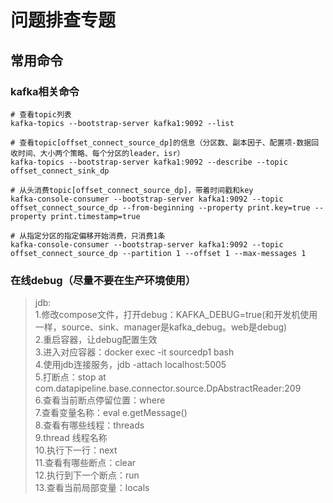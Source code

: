 # 问题排查专题

## 常用命令

### kafka相关命令
``` 
# 查看topic列表
kafka-topics --bootstrap-server kafka1:9092 --list

# 查看topic[offset_connect_source_dp]的信息（分区数、副本因子、配置项-数据回收时间、大小两个策略、每个分区的leader、isr）
kafka-topics --bootstrap-server kafka1:9092 --describe --topic offset_connect_sink_dp

# 从头消费topic[offset_connect_source_dp]，带着时间戳和key
kafka-console-consumer --bootstrap-server kafka1:9092 --topic offset_connect_source_dp --from-beginning --property print.key=true --property print.timestamp=true

# 从指定分区的指定偏移开始消费，只消费1条
kafka-console-consumer --bootstrap-server kafka1:9092 --topic offset_connect_source_dp --partition 1 --offset 1 --max-messages 1

```

### 在线debug（尽量不要在生产环境使用）
> jdb:    
1.修改compose文件，打开debug：KAFKA_DEBUG=true(和开发机使用一样，source、sink、manager是kafka_debug。web是debug)    
2.重启容器，让debug配置生效    
3.进入对应容器：docker exec -it sourcedp1 bash     
4.使用jdb连接服务，jdb -attach localhost:5005    
5.打断点：stop at com.datapipeline.base.connector.source.DpAbstractReader:209    
6.查看当前断点停留位置：where    
7.查看变量名称：eval e.getMessage()     
8.查看有哪些线程：threads    
9.thread 线程名称     
10.执行下一行：next    
11.查看有哪些断点：clear     
12.执行到下一个断点：run    
13.查看当前局部变量：locals
